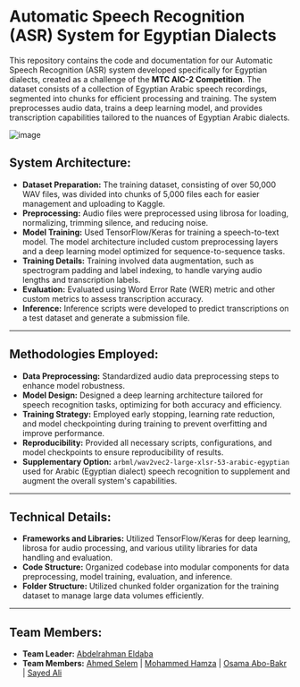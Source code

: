 # Automatic Speech Recognition (ASR) System for Egyptian Dialects

This repository contains the code and documentation for our Automatic Speech Recognition (ASR) system developed specifically for Egyptian dialects, created as a challenge of the **MTC AIC-2 Competition**. The dataset consists of a collection of Egyptian Arabic speech recordings, segmented into chunks for efficient processing and training. The system preprocesses audio data, trains a deep learning model, and provides transcription capabilities tailored to the nuances of Egyptian Arabic dialects.

![image](https://miro.medium.com/v2/resize:fit:828/format:webp/1*KndD0pTUyTHI8p9-f_u_6g.jpeg)

## System Architecture:
- **Dataset Preparation:** The training dataset, consisting of over 50,000 WAV files, was divided into chunks of 5,000 files each for easier management and uploading to Kaggle.
- **Preprocessing:** Audio files were preprocessed using librosa for loading, normalizing, trimming silence, and reducing noise.
- **Model Training:** Used TensorFlow/Keras for training a speech-to-text model. The model architecture included custom preprocessing layers and a deep learning model optimized for sequence-to-sequence tasks.
- **Training Details:** Training involved data augmentation, such as spectrogram padding and label indexing, to handle varying audio lengths and transcription labels.
- **Evaluation:** Evaluated using Word Error Rate (WER) metric and other custom metrics to assess transcription accuracy.
- **Inference:** Inference scripts were developed to predict transcriptions on a test dataset and generate a submission file.

---

## Methodologies Employed:
- **Data Preprocessing:** Standardized audio data preprocessing steps to enhance model robustness.
- **Model Design:** Designed a deep learning architecture tailored for speech recognition tasks, optimizing for both accuracy and efficiency.
- **Training Strategy:** Employed early stopping, learning rate reduction, and model checkpointing during training to prevent overfitting and improve performance.
- **Reproducibility:** Provided all necessary scripts, configurations, and model checkpoints to ensure reproducibility of results.
- **Supplementary Option:** `arbml/wav2vec2-large-xlsr-53-arabic-egyptian` used for Arabic (Egyptian dialect) speech recognition  to supplement and augment the overall system's capabilities.
  
---

## Technical Details:
- **Frameworks and Libraries:** Utilized TensorFlow/Keras for deep learning, librosa for audio processing, and various utility libraries for data handling and evaluation.
- **Code Structure:** Organized codebase into modular components for data preprocessing, model training, evaluation, and inference.
- **Folder Structure:** Utilized chunked folder organization for the training dataset to manage large data volumes efficiently.

---

## Team Members:
- **Team Leader:** [Abdelrahman Eldaba](https://www.linkedin.com/in/abdelrahmaneldaba)
- **Team Members:** [Ahmed Selem](https://www.linkedin.com/in/ahmed-selim-230953221?utm_source=share&utm_campaign=share_via&utm_content=profile&utm_medium=android_app) | [Mohammed Hamza](https://www.linkedin.com/in/mohammed-hamza-4184b2251?utm_source=share&utm_campaign=share_via&utm_content=profile&utm_medium=android_app) | [Osama Abo-Bakr](https://www.linkedin.com/in/osama-abo-bakr-293614259/?lipi=urn%3Ali%3Apage%3Ad_flagship3_people_connections%3BFTWf1FHzSFe6LQtj0fPnpQ%3D%3D) | [Sayed Ali](https://www.linkedin.com/in/sayed-ali-482668262/?lipi=urn%3Ali%3Apage%3Ad_flagship3_people_connections%3BFTWf1FHzSFe6LQtj0fPnpQ%3D%3D)

